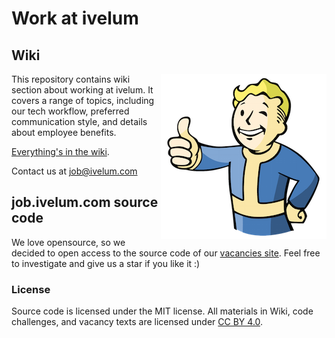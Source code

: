 # Work at ivelum

## Wiki

<img src="https://raw.githubusercontent.com/ivelum/job/master/assets/vault-boy.png" align="right">

This repository contains wiki section about working at ivelum. 
It covers a range of topics, including our tech workflow, 
preferred communication style, and details about employee benefits.

[Everything's in the wiki](http://github.com/ivelum/job/wiki/).

Contact us at [job@ivelum.com](mailto:job@ivelum.com)

## job.ivelum.com source code

We love opensource, so we decided to open access to the source code of
our [vacancies site](https://job.ivelum.com). 
Feel free to investigate and give us a star if you like it :)

### License 

Source code is licensed under the MIT license.
All materials in Wiki, code challenges, and vacancy texts are licensed under
[CC BY 4.0](https://creativecommons.org/licenses/by/4.0/).
